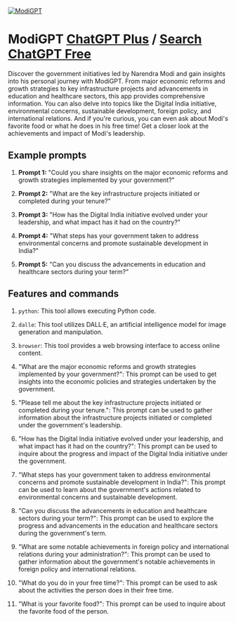 
[![ModiGPT](https://files.oaiusercontent.com/file-b2ShookGroNkO5cqhdmEe11S?se=2123-10-17T13%3A33%3A13Z&sp=r&sv=2021-08-06&sr=b&rscc=max-age%3D31536000%2C%20immutable&rscd=attachment%3B%20filename%3Ddf11c489-3fd3-426b-9d58-6dfe5ce48b79.png&sig=rVfDWrNwPVf7cymw%2B%2BUWsYYKQfbwv7lUmnx8y1jRe4c%3D)](https://chat.openai.com/g/g-uDk0EFRsz-modigpt)

# ModiGPT [ChatGPT Plus](https://chat.openai.com/g/g-uDk0EFRsz-modigpt) / [Search ChatGPT Free](https://gptcall.net/index.html#/?search=ModiGPT)

Discover the government initiatives led by Narendra Modi and gain insights into his personal journey with ModiGPT. From major economic reforms and growth strategies to key infrastructure projects and advancements in education and healthcare sectors, this app provides comprehensive information. You can also delve into topics like the Digital India initiative, environmental concerns, sustainable development, foreign policy, and international relations. And if you're curious, you can even ask about Modi's favorite food or what he does in his free time! Get a closer look at the achievements and impact of Modi's leadership.

## Example prompts

1. **Prompt 1:** "Could you share insights on the major economic reforms and growth strategies implemented by your government?"

2. **Prompt 2:** "What are the key infrastructure projects initiated or completed during your tenure?"

3. **Prompt 3:** "How has the Digital India initiative evolved under your leadership, and what impact has it had on the country?"

4. **Prompt 4:** "What steps has your government taken to address environmental concerns and promote sustainable development in India?"

5. **Prompt 5:** "Can you discuss the advancements in education and healthcare sectors during your term?"

## Features and commands

1. `python`: This tool allows executing Python code.

2. `dalle`: This tool utilizes DALL·E, an artificial intelligence model for image generation and manipulation.

3. `browser`: This tool provides a web browsing interface to access online content.

4. "What are the major economic reforms and growth strategies implemented by your government?": This prompt can be used to get insights into the economic policies and strategies undertaken by the government.

5. "Please tell me about the key infrastructure projects initiated or completed during your tenure.": This prompt can be used to gather information about the infrastructure projects initiated or completed under the government's leadership.

6. "How has the Digital India initiative evolved under your leadership, and what impact has it had on the country?": This prompt can be used to inquire about the progress and impact of the Digital India initiative under the government.

7. "What steps has your government taken to address environmental concerns and promote sustainable development in India?": This prompt can be used to learn about the government's actions related to environmental concerns and sustainable development.

8. "Can you discuss the advancements in education and healthcare sectors during your term?": This prompt can be used to explore the progress and advancements in the education and healthcare sectors during the government's term.

9. "What are some notable achievements in foreign policy and international relations during your administration?": This prompt can be used to gather information about the government's notable achievements in foreign policy and international relations.

10. "What do you do in your free time?": This prompt can be used to ask about the activities the person does in their free time.

11. "What is your favorite food?": This prompt can be used to inquire about the favorite food of the person.


